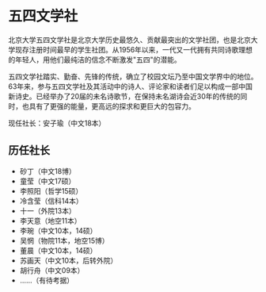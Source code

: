 # 五四文学社

北京大学五四文学社是北京大学历史最悠久、贡献最突出的文学社团，也是北京大学现存注册时间最早的学生社团。从1956年以来，一代又一代拥有共同诗歌理想的年轻人，用他们最纯洁的信念不断激发"五四"的潜能。

五四文学社踏实、勤奋、先锋的传统，确立了校园文坛乃至中国文学界中的地位。63年来，参与五四文学社及其活动中的诗人、评论家和读者们足以构成一部中国新诗史。已经举办了20届的未名诗歌节，在保持未名湖诗会近30年的传统的同时，也具有了更强的能量，更高远的探求和更巨大的包容力。

现任社长：安子瑜（中文18本）

## 历任社长

- 砂丁（中文18博）
- 童莹（中文17硕）
- 李照阳（哲学15硕）
- 冷含莹（信科14本）
- 十一（外院13本）
- 李天意（地空11本）
- 李琬（中文10本，14硕）
- 吴惘（物院11本，地空15博）
- 董晨（中文10本，14硕）
- 苏画天（中文10本，后转外院）
- 胡行舟（中文09本）
- ……（有待考据）
